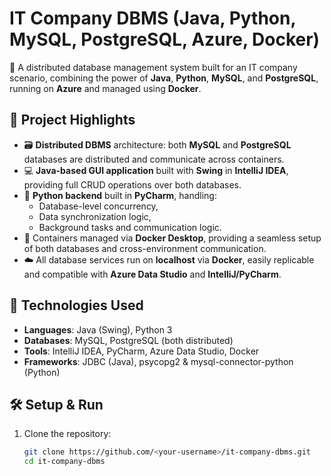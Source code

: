 # IT Company DBMS (Java, Python, MySQL, PostgreSQL, Azure, Docker)

🚀 A distributed database management system built for an IT company scenario, combining the power of **Java**, **Python**, **MySQL**, and **PostgreSQL**, running on **Azure** and managed using **Docker**.

## 📌 Project Highlights

- 🗃️ **Distributed DBMS** architecture: both **MySQL** and **PostgreSQL** databases are distributed and communicate across containers.
- 💻 **Java-based GUI application** built with **Swing** in **IntelliJ IDEA**, providing full CRUD operations over both databases.
- 🧠 **Python backend** built in **PyCharm**, handling:
  - Database-level concurrency,
  - Data synchronization logic,
  - Background tasks and communication logic.
- 🐳 Containers managed via **Docker Desktop**, providing a seamless setup of both databases and cross-environment communication.
- ☁️ All database services run on **localhost** via **Docker**, easily replicable and compatible with **Azure Data Studio** and **IntelliJ/PyCharm**.

## 🧩 Technologies Used

- **Languages**: Java (Swing), Python 3
- **Databases**: MySQL, PostgreSQL (both distributed)
- **Tools**: IntelliJ IDEA, PyCharm, Azure Data Studio, Docker
- **Frameworks**: JDBC (Java), psycopg2 & mysql-connector-python (Python)

## 🛠️ Setup & Run

1. Clone the repository:
   ```bash
   git clone https://github.com/<your-username>/it-company-dbms.git
   cd it-company-dbms
